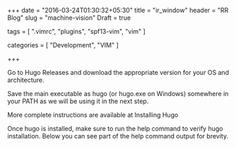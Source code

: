+++
date = "2016-03-24T01:30:32+05:30"
title = "ir_window"
header = "RR Blog"
slug = "machine-vision"
Draft = true


tags = [ ".vimrc", "plugins", "spf13-vim", "vim" ]

categories = [
  "Development",
  "VIM"
]

+++


Go to Hugo Releases and download the appropriate version for your OS and architecture.

Save the main executable as hugo (or hugo.exe on Windows) somewhere in your PATH as we will be using it in the next step.

More complete instructions are available at Installing Hugo

Once hugo is installed, make sure to run the help command to verify hugo installation. Below you can see part of the help command output for brevity.
